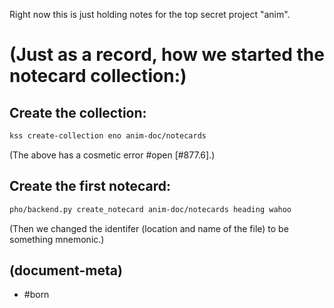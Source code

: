 Right now this is just holding notes for the top secret project "anim".


# (Just as a record, how we started the notecard collection:)

## Create the collection:

```bash
kss create-collection eno anim-doc/notecards
```

(The above has a cosmetic error #open [#877.6].)


## Create the first notecard:
```bash
pho/backend.py create_notecard anim-doc/notecards heading wahoo
```

(Then we changed the identifer (location and name of the file) to
be something mnemonic.)




## (document-meta)

- #born
